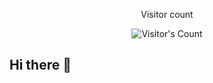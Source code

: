 <div align="center"> 
  <p>Visitor count</p>
  <img src="https://profile-counter.glitch.me/Geniroh-ai/count.svg" alt="Visitor's Count" />
</div>

## Hi there 👋

<!--
**Geniroh-ai/Geniroh-ai** is a ✨ _special_ ✨ repository because its `README.md` (this file) appears on your GitHub profile.

Here are some ideas to get you started:

- 🔭 I’m currently working on ...
- 🌱 I’m currently learning ...
- 👯 I’m looking to collaborate on ...
- 🤔 I’m looking for help with ...
- 💬 Ask me about ...
- 📫 How to reach me: ...
- 😄 Pronouns: ...
- ⚡ Fun fact: ...
-->
